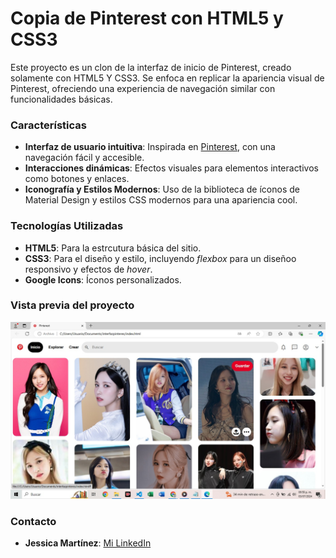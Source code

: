 # Copia de Pinterest con HTML5 y CSS3

Este proyecto es un clon de la interfaz de inicio de Pinterest, creado solamente con HTML5 Y CSS3. Se enfoca en replicar la apariencia visual de Pinterest, ofreciendo una experiencia de navegación similar con funcionalidades básicas. 

### Características 
+ **Interfaz de usuario intuitiva**: Inspirada en [Pinterest](https://www.pinterest.com.mx/), con una navegación fácil y accesible.
+ **Interacciones dinámicas**: Efectos visuales para elementos interactivos como botones y enlaces.
+ **Iconografía y Estilos Modernos**: Uso de la biblioteca de íconos de Material Design y estilos CSS modernos para una apariencia cool.

### Tecnologías Utilizadas 
+ **HTML5**: Para la estrcutura básica del sitio.
+ **CSS3**: Para el diseño y estilo, incluyendo _flexbox_ para un diseñoo responsivo y efectos de _hover_.
+ **Google Icons**: Íconos personalizados.

### Vista previa del proyecto
![Demo](preview.jpeg)
### Contacto 
+ **Jessica Martínez**: [Mi LinkedIn](www.linkedin.com/in/jessica-martínez-álvarez-69b4aa314)

